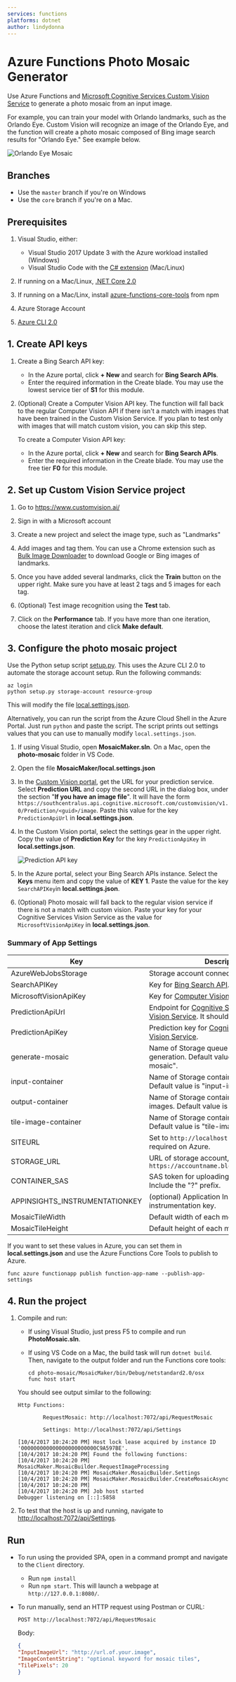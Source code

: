 ```yaml
---
services: functions
platforms: dotnet
author: lindydonna
---
```


# Azure Functions Photo Mosaic Generator

Use Azure Functions and [Microsoft Cognitive Services Custom Vision Service](https://azure.microsoft.com/en-us/services/cognitive-services/custom-vision-service/) to generate a photo mosaic from an input image.

For example, you can train your model with Orlando landmarks, such as the Orlando Eye. Custom Vision will recognize an image of the Orlando Eye, and the function will create a photo mosaic composed of Bing image search results for "Orlando Eye." See example below.

![Orlando Eye Mosaic](images/orlando-eye-both.jpg)

## Branches

- Use the `master` branch if you're on Windows
- Use the `core` branch if you're on a Mac.

## Prerequisites

1. Visual Studio, either:
   - Visual Studio 2017 Update 3 with the Azure workload installed (Windows)
   - Visual Studio Code with the [C# extension](https://code.visualstudio.com/docs/languages/csharp) (Mac/Linux)

1. If running on a Mac/Linux, [.NET Core 2.0](https://www.microsoft.com/net/core#macos)

1. If running on a Mac/Linx, install [azure\-functions\-core\-tools](https://www.npmjs.com/package/azure-functions-core-tools) from npm

1. Azure Storage Account

1. [Azure CLI 2.0](https://docs.microsoft.com/en-us/cli/azure/install-azure-cli?view=azure-cli-latest)

## 1. Create API keys

1. Create a Bing Search API key:

    - In the Azure portal, click **+ New** and search for **Bing Search APIs**. 
    - Enter the required information in the Create blade. You may use the lowest service tier of **S1** for this module.

1. (Optional) Create a Computer Vision API key. The function will fall back to the regular Computer Vision API if there isn't a match with images that have been trained in the Custom Vision Service. If you plan to test only with images that will match custom vision, you can skip this step.

    To create a Computer Vision API key:

    - In the Azure portal, click **+ New** and search for **Bing Search APIs**.
    - Enter the required information in the Create blade. You may use the free tier **F0** for this module.

## 2. Set up Custom Vision Service project

1. Go to https://www.customvision.ai/

1. Sign in with a Microsoft account

1. Create a new project and select the image type, such as "Landmarks"
   
1. Add images and tag them. You can use a Chrome extension such as [Bulk Image Downloader](http://www.talkapps.org/bulk-image-downloader) to download Google or Bing images of landmarks.

1. Once you have added several landmarks, click the **Train** button on the upper right. Make sure you have at least 2 tags and 5 images for each tag. 

1. (Optional) Test image recognition using the **Test** tab.

1. Click on the **Performance** tab. If you have more than one iteration, choose the latest iteration and click **Make default**.


## 3. Configure the photo mosaic project

Use the Python setup script [setup.py](setup.py). This uses the Azure CLI 2.0 to automate the storage account setup. Run the following commands:

```
az login
python setup.py storage-account resource-group
```

This will modify the file [local.settings.json](MosaicMaker/local.settings.json).

Alternatively, you can run the script from the Azure Cloud Shell in the Azure Portal. Just run `python` and paste the script. The script prints out settings values that you can use to manually modify `local.settings.json`. 

1. If using Visual Studio, open **MosaicMaker.sln**. On a Mac, open the **photo-mosaic** folder in VS Code. 

1. Open the file **MosaicMaker/local.settings.json** 

1. In the [Custom Vision portal](https://www.customvision.ai/), get the URL for your prediction service. Select **Prediction URL** and copy the second URL in the dialog box, under the section "**If you have an image file**". It will have the form `https://southcentralus.api.cognitive.microsoft.com/customvision/v1.0/Prediction/<guid>/image`. Paste this value for the key `PredictionApiUrl` in **local.settings.json**.

1. In the Custom Vision portal, select the settings gear in the upper right. Copy the value of **Prediction Key** for the key `PredictionApiKey` in **local.settings.json**.

    ![Prediction API key](images/custom-vision-keys.png)

1. In the Azure portal, select your Bing Search APIs instance. Select the **Keys** menu item and copy the value of **KEY 1**. Paste the value for the key `SearchAPIKey`in **local.settings.json**.

1. (Optional) Photo mosaic will fall back to the regular vision service if there is not a match with custom vision. Paste your key for your Cognitive Services Vision Service as the value for `MicrosoftVisionApiKey` in **local.settings.json**.

### Summary of App Settings 

| Key                  | Description |
|-----                 | ------|
| AzureWebJobsStorage  | Storage account connection string. |
| SearchAPIKey         | Key for [Bing Search API](https://azure.microsoft.com/en-us/services/cognitive-services/bing-web-search-api/). |
| MicrosoftVisionApiKey | Key for [Computer Vision Service](https://azure.microsoft.com/en-us/services/cognitive-services/computer-vision/). |
| PredictionApiUrl     | Endpoint for [Cognitive Services Custom Vision Service](https://azure.microsoft.com/en-us/services/cognitive-services/custom-vision-service/). It should end with "image". |
| PredictionApiKey     | Prediction key for [Cognitive Services Custom Vision Service](https://azure.microsoft.com/en-us/services/cognitive-services/custom-vision-service/). |
| generate-mosaic      | Name of Storage queue for to trigger mosaic generation. Default value is "generate-mosaic". |
| input-container      | Name of Storage container for input images. Default value is "input-images". |
| output-container     | Name of Storage container for output images. Default value is "mosaic-output". |
| tile-image-container | Name of Storage container for tile images. Default value is "tile-images". |
| SITEURL              | Set to `http://localhost:7072` locally. Not required on Azure. |
| STORAGE_URL          | URL of storage account, in the form `https://accountname.blob.core.windows.net/` |
| CONTAINER_SAS        | SAS token for uploading to input-container. Include the "?" prefix. |
| APPINSIGHTS_INSTRUMENTATIONKEY | (optional) Application Insights instrumentation key. | 
| MosaicTileWidth      | Default width of each mosaic tile. |
| MosaicTileHeight     | Default height of each mosaic tile. |

If you want to set these values in Azure, you can set them in **local.settings.json** and use the Azure Functions Core Tools to publish to Azure.

```
func azure functionapp publish function-app-name --publish-app-settings
```

## 4. Run the project

1. Compile and run:

    - If using Visual Studio, just press F5 to compile and run **PhotoMosaic.sln**.

    - If using VS Code on a Mac, the build task will run `dotnet build`. Then, navigate to the output folder and run the Functions core tools:

        ```
        cd photo-mosaic/MosaicMaker/bin/Debug/netstandard2.0/osx
        func host start
        ```

    You should see output similar to the following:

    ```
    Http Functions:

            RequestMosaic: http://localhost:7072/api/RequestMosaic

            Settings: http://localhost:7072/api/Settings

    [10/4/2017 10:24:20 PM] Host lock lease acquired by instance ID '000000000000000000000000C9A597BE'.
    [10/4/2017 10:24:20 PM] Found the following functions:
    [10/4/2017 10:24:20 PM] MosaicMaker.MosaicBuilder.RequestImageProcessing
    [10/4/2017 10:24:20 PM] MosaicMaker.MosaicBuilder.Settings
    [10/4/2017 10:24:20 PM] MosaicMaker.MosaicBuilder.CreateMosaicAsync
    [10/4/2017 10:24:20 PM]
    [10/4/2017 10:24:20 PM] Job host started
    Debugger listening on [::]:5858
    ```

2. To test that the host is up and running, navigate to [http://localhost:7072/api/Settings](http://localhost:7072/api/Settings).

## Run

- To run using the provided SPA, open in a command prompt and navigate to the `Client` directory.

    - Run `npm install`
    - Run `npm start`. This will launch a webpage at `http://127.0.0.1:8080/`. 

- To run manually, send an HTTP request using Postman or CURL:

    `POST http://localhost:7072/api/RequestMosaic`

    Body: 
    ```json
    {
    "InputImageUrl": "http://url.of.your.image",
    "ImageContentString": "optional keyword for mosaic tiles",
    "TilePixels": 20 
    }
    ```
